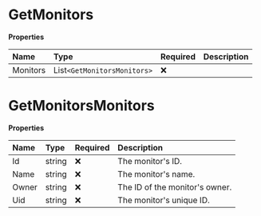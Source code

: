 # GetMonitors

**Properties**

| Name     | Type                        | Required | Description |
| :------- | :-------------------------- | :------- | :---------- |
| Monitors | List`<GetMonitorsMonitors>` | ❌       |             |

# GetMonitorsMonitors

**Properties**

| Name  | Type   | Required | Description                    |
| :---- | :----- | :------- | :----------------------------- |
| Id    | string | ❌       | The monitor's ID.              |
| Name  | string | ❌       | The monitor's name.            |
| Owner | string | ❌       | The ID of the monitor's owner. |
| Uid   | string | ❌       | The monitor's unique ID.       |

<!-- This file was generated by liblab | https://liblab.com/ -->
